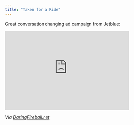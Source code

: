 ```yaml
---
title: "Taken for a Ride"
---
```

<p>Great conversation changing ad campaign from Jetblue:</p>
<p><iframe title="YouTube video player" class="youtube-player" type="text/html" width="400" height="255" src="http://www.youtube.com/embed/EyEX25bJYBo?rel=0" frameborder="0"></iframe></p>
<p><em>Via <a href="http://daringfireball.net/linked/2010/10/18/taken-for-a-ride">DaringFireball.net</a></em></p>
